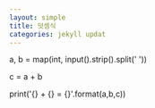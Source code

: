 ```yaml
---
layout: simple
title: 덧셈식
categories: jekyll updat
---
```


a, b = map(int, input().strip().split(' '))

c = a + b

print('{} + {} = {}'.format(a,b,c))
